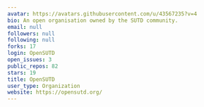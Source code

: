 ```yaml
---
avatar: https://avatars.githubusercontent.com/u/43567235?v=4
bio: An open organisation owned by the SUTD community.
email: null
followers: null
following: null
forks: 17
login: OpenSUTD
open_issues: 3
public_repos: 82
stars: 19
title: OpenSUTD
user_type: Organization
website: https://opensutd.org/
---
```

